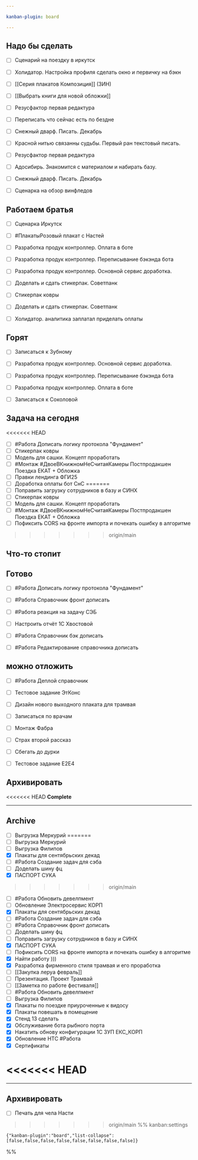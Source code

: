 ```yaml
---

kanban-plugin: board

---
```


## Надо бы сделать

- [ ] Сценарий на поездку в иркутск
- [ ] Холидатор. Настройка профиля сделать окно и первичку на бэкн
- [ ] [[Серия плакатов Композиция]]
	(ЗИН)
- [ ] [[Выбрать книги для новой обложки]]
- [ ] Резусфактор первая редактура
- [ ] Переписать что сейчас есть по бездне
- [ ] Снежный дварф. Писать. Декабрь
- [ ] Красной нитью связанны судьбы. Первый ран текстовый писать.
- [ ] Резусфактор первая редактура
- [ ] Адосибирь. Знакомится с материалом и набирать базу.
- [ ] Снежный дварф. Писать. Декабрь
- [ ] Сценарка на обзор винфледов


## Работаем братья

- [ ] Сценарка Иркутск
- [ ] #ПлакатыРозовый плакат с Настей
- [ ] Разработка продук контроллер. Оплата в боте
- [ ] Разработка продук контроллер. Переписывание бэкэнда бота
- [ ] Разработка продук контроллер. Основной сервис доработка.
- [ ] Доделать и сдать стикерпак. Советпанк
- [ ] Стикерпак ковры
- [ ] Доделать и сдать стикерпак. Советпанк
- [ ] Холидатор. аналитика заплатал приделать оплаты


## Горят

- [ ] Записаться к Зубному
- [ ] Разработка продук контроллер. Основной сервис доработка.
- [ ] Разработка продук контроллер. Переписывание бэкэнда бота
- [ ] Разработка продук контроллер. Оплата в боте
- [ ] Записаться к Соколовой


## Задача на сегодня

<<<<<<< HEAD
- [ ] #Работа Дописать логику протокола "Фундамент"
- [ ] Стикерпак ковры
- [ ] Модель для сашки. Концепт проработать
- [ ] #Монтаж #ДвоеВКнижномНеСчитаяКамеры Постпродакшен Поездка ЕКАТ + Обложка
- [ ] Правки лендинга ФГИ25
- [ ] Доработка оплаты бот СнС
=======
- [ ] Поправить загрузку сотрудников в базу и СИНХ
- [ ] Стикерпак ковры
- [ ] Модель для сашки. Концепт проработать
- [ ] #Монтаж #ДвоеВКнижномНеСчитаяКамеры Постпродакшен Поездка ЕКАТ + Обложка
- [ ] Пофиксить CORS на фронте импорта и почекать ошибку в алгоритме
>>>>>>> origin/main


## Что-то стопит



## Готово

- [ ] #Работа Дописать логику протокола "Фундамент"
- [ ] #Работа Справочник фронт дописать
- [ ] #Работа реакция на задачу СЭБ
- [ ] Настроить отчёт 1С Хвостовой
- [ ] #Работа Справочник бэк дописать
- [ ] #Работа Редактирование справочника дописать


## можно отложить

- [ ] #Работа Деплой справочник
- [ ] Тестовое задание ЭтКонс
- [ ] Дизайн нового выходного плаката для трамвая
- [ ] Записаться по врачам
- [ ] Монтаж Фабра
- [ ] Страх второй рассказ
- [ ] Сбегать до дурки
- [ ] Тестовое задание E2E4


## Архивировать

<<<<<<< HEAD
**Complete**


***

## Archive

- [ ] Выгрузка Меркурий
=======
- [ ] Выгрузка Меркурий
- [ ] Выгрузка Филипов
- [x] Плакаты для сентябрьских декад
- [ ] #Работа Создание задач для сэба
- [ ] Доделать шину фц
- [x] ПАСПОРТ СУКА
>>>>>>> origin/main
- [ ] #Работа Обновить девелпмент
- [ ] Обновление Электросервис КОРП
- [x] Плакаты для сентябрьских декад
- [ ] #Работа Создание задач для сэба
- [ ] #Работа Справочник фронт дописать
- [ ] Доделать шину фц
- [ ] Поправить загрузку сотрудников в базу и СИНХ
- [x] ПАСПОРТ СУКА
- [ ] Пофиксить CORS на фронте импорта и почекать ошибку в алгоритме
- [x] Найти работу )))
- [x] Разработка фирменного стиля трамвая и его проработка
- [ ] [[Закупка леруа февраль]]
- [ ] Презентация. Проект Трамвай
- [ ] [[Заметка по работе фестиваля]]
- [ ] #Работа Обновить девелпмент
- [ ] Выгрузка Филипов
- [x] Плакаты по поездке приуроченные к видосу
- [x] Плакаты повешать в помещение
- [x] Стенд 13 сделать
- [x] Обслуживание бота рыбного порта
- [x] Накатить обнову конфигурации 1С ЗУП ЕКС_КОРП
- [x] Обновление НТС 
	#Работа
- [x] Сертификаты

<<<<<<< HEAD
=======

***

## Архивировать

- [ ] Печать для чела Насти

>>>>>>> origin/main
%% kanban:settings
```
{"kanban-plugin":"board","list-collapse":[false,false,false,false,false,false,false,false]}
```
%%